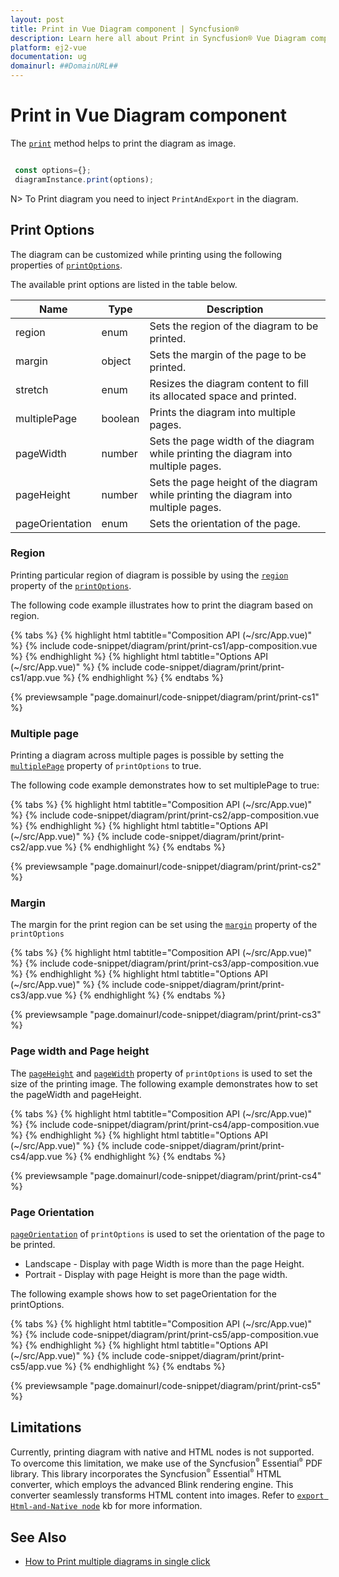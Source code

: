 ```yaml
---
layout: post
title: Print in Vue Diagram component | Syncfusion®
description: Learn here all about Print in Syncfusion® Vue Diagram component of Syncfusion Essential® JS 2 and more.
platform: ej2-vue
documentation: ug
domainurl: ##DomainURL##
---
```


# Print in Vue Diagram component

The [`print`](https://ej2.syncfusion.com/vue/documentation/api/diagram/#print) method helps to print the diagram as image.

```javascript

 const options={};
 diagramInstance.print(options);

```

N> To Print diagram you need to inject `PrintAndExport` in the diagram.

## Print Options

The diagram can be customized while printing using the following properties of [`printOptions`](https://ej2.syncfusion.com/vue/documentation/api/diagram/iPrintOptions/).

The available print options are listed in the table below.

| Name | Type | Description|
|-------- | -------- | -------- |
| region | enum | Sets the region of the diagram to be printed. |
| margin | object | Sets the margin of the page to be printed. |
| stretch| enum | Resizes the diagram content to fill its allocated space and printed.|
| multiplePage | boolean | Prints the diagram into multiple pages. |
| pageWidth | number | Sets the page width of the diagram while printing the diagram into multiple pages. |
| pageHeight| number | Sets the page height of the diagram while printing the diagram into multiple pages.|
| pageOrientation | enum | Sets the orientation of the page. |

### Region

Printing particular region of diagram is possible by using the [`region`](https://ej2.syncfusion.com/vue/documentation/api/diagram/iPrintOptions/#region) property of the [`printOptions`](https://ej2.syncfusion.com/vue/documentation/api/diagram/iPrintOptions/).

The following code example illustrates how to print the diagram based on region.


{% tabs %}
{% highlight html tabtitle="Composition API (~/src/App.vue)" %}
{% include code-snippet/diagram/print/print-cs1/app-composition.vue %}
{% endhighlight %}
{% highlight html tabtitle="Options API (~/src/App.vue)" %}
{% include code-snippet/diagram/print/print-cs1/app.vue %}
{% endhighlight %}
{% endtabs %}
        
{% previewsample "page.domainurl/code-snippet/diagram/print/print-cs1" %}


### Multiple page

Printing a diagram across multiple pages is possible by setting the [`multiplePage`](https://ej2.syncfusion.com/vue/documentation/api/diagram/iPrintOptions/#multiplepage) property of `printOptions` to true.

The following code example demonstrates how to set multiplePage to true:

{% tabs %}
{% highlight html tabtitle="Composition API (~/src/App.vue)" %}
{% include code-snippet/diagram/print/print-cs2/app-composition.vue %}
{% endhighlight %}
{% highlight html tabtitle="Options API (~/src/App.vue)" %}
{% include code-snippet/diagram/print/print-cs2/app.vue %}
{% endhighlight %}
{% endtabs %}
        
{% previewsample "page.domainurl/code-snippet/diagram/print/print-cs2" %}

### Margin

The margin for the print region can be set using the [`margin`](https://ej2.syncfusion.com/vue/documentation/api/diagram/iPrintOptions/#margin) property of the `printOptions`

{% tabs %}
{% highlight html tabtitle="Composition API (~/src/App.vue)" %}
{% include code-snippet/diagram/print/print-cs3/app-composition.vue %}
{% endhighlight %}
{% highlight html tabtitle="Options API (~/src/App.vue)" %}
{% include code-snippet/diagram/print/print-cs3/app.vue %}
{% endhighlight %}
{% endtabs %}
        
{% previewsample "page.domainurl/code-snippet/diagram/print/print-cs3" %}


### Page width and Page height

The [`pageHeight`](https://ej2.syncfusion.com/vue/documentation/api/diagram/iPrintOptions/#pageheight) and [`pageWidth`](https://ej2.syncfusion.com/vue/documentation/api/diagram/iPrintOptions/#pagewidth) property of `printOptions` is used to set the size of the printing image. The following example demonstrates how to set the pageWidth and pageHeight.

{% tabs %}
{% highlight html tabtitle="Composition API (~/src/App.vue)" %}
{% include code-snippet/diagram/print/print-cs4/app-composition.vue %}
{% endhighlight %}
{% highlight html tabtitle="Options API (~/src/App.vue)" %}
{% include code-snippet/diagram/print/print-cs4/app.vue %}
{% endhighlight %}
{% endtabs %}
        
{% previewsample "page.domainurl/code-snippet/diagram/print/print-cs4" %}


### Page Orientation

[`pageOrientation`](https://ej2.syncfusion.com/vue/documentation/api/diagram/iPrintOptions/#pageorientation) of `printOptions` is used to set the orientation of the page to be printed.

* Landscape - Display with page Width is more than the page Height.
* Portrait - Display with page Height is more than the page width.

The following example shows how to set pageOrientation for the printOptions.

{% tabs %}
{% highlight html tabtitle="Composition API (~/src/App.vue)" %}
{% include code-snippet/diagram/print/print-cs5/app-composition.vue %}
{% endhighlight %}
{% highlight html tabtitle="Options API (~/src/App.vue)" %}
{% include code-snippet/diagram/print/print-cs5/app.vue %}
{% endhighlight %}
{% endtabs %}
        
{% previewsample "page.domainurl/code-snippet/diagram/print/print-cs5" %}


## Limitations


Currently, printing diagram with native and HTML nodes is not supported. To overcome this limitation, we make use of the Syncfusion<sup style="font-size:70%">&reg;</sup> Essential<sup style="font-size:70%">&reg;</sup> PDF library. This library incorporates the Syncfusion<sup style="font-size:70%">&reg;</sup> Essential<sup style="font-size:70%">&reg;</sup> HTML converter, which employs the advanced Blink rendering engine. This converter seamlessly transforms HTML content into images. Refer to [`export Html-and-Native node`](https://support.syncfusion.com/kb/article/15531/how-to-print-or-export-the-html-and-native-node-into-image-format-using-vue-diagram) kb for more information.

## See Also

* [How to Print multiple diagrams in single click](https://support.syncfusion.com/kb/article/15168/how-to-print-multiple-diagrams-in-a-single-shot-in-vue)